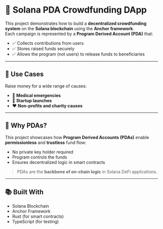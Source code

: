 # 💸 Solana PDA Crowdfunding DApp

This project demonstrates how to build a **decentralized crowdfunding system** on the **Solana blockchain** using the **Anchor framework**.  
Each campaign is represented by a **Program Derived Account (PDA)** that:

- ✅ Collects contributions from users  
- ✅ Stores raised funds securely  
- ✅ Allows the program (not users) to release funds to beneficiaries  

---

## 🎯 Use Cases

Raise money for a wide range of causes:

- 🏥 **Medical emergencies**
- 🚀 **Startup launches**
- ❤️ **Non-profits and charity causes**

---

## 🧠 Why PDAs?

This project showcases how **Program Derived Accounts (PDAs)** enable **permissionless** and **trustless** fund flow:

- No private key holder required  
- Program controls the funds  
- Ensures decentralized logic in smart contracts  

> PDAs are the **backbone of on-chain logic** in Solana DeFi applications.

---

## 📚 Built With

- Solana Blockchain
- Anchor Framework
- Rust (for smart contracts)
- TypeScript (for testing)
